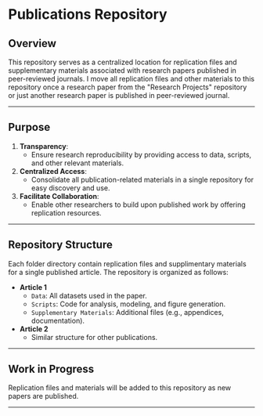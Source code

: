 # **Publications Repository**

## **Overview**  
This repository serves as a centralized location for replication files and supplementary materials associated with research papers published in peer-reviewed journals. I move all replication files and other materials to this repository once a research paper from the "Research Projects" repository or just another research paper is published in peer-reviewed journal.

---

## **Purpose**  
1. **Transparency**:  
   - Ensure research reproducibility by providing access to data, scripts, and other relevant materials.  
2. **Centralized Access**:  
   - Consolidate all publication-related materials in a single repository for easy discovery and use.  
3. **Facilitate Collaboration**:  
   - Enable other researchers to build upon published work by offering replication resources.

---

## **Repository Structure**  
Each folder directory contain replication files and supplimentary materials for a single published article. The repository is organized as follows:
- **Article 1**  
  - `Data`: All datasets used in the paper.  
  - `Scripts`: Code for analysis, modeling, and figure generation.  
  - `Supplementary Materials`: Additional files (e.g., appendices, documentation).  
- **Article 2**  
  - Similar structure for other publications.

---

## **Work in Progress**  
Replication files and materials will be added to this repository as new papers are published.  

---
